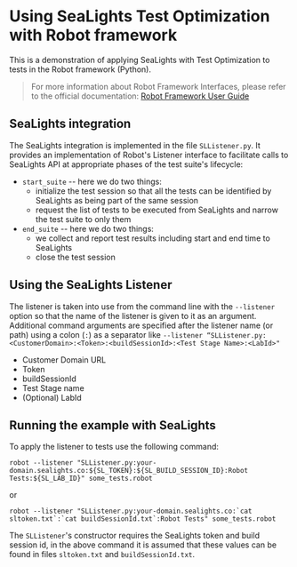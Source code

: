 # Using SeaLights Test Optimization with Robot framework

This is a demonstration of applying SeaLights with Test Optimization to tests in the Robot framework (Python).

>For more information about Robot Framework Interfaces, please refer to the official documentation: [Robot Framework User Guide](https://robotframework.org/robotframework/latest/RobotFrameworkUserGuide.html#listener-interface)

## SeaLights integration

The SeaLights integration is implemented in the file `SLListener.py`. It provides an implementation of Robot's
Listener interface to facilitate calls to SeaLights API at appropriate phases of the test suite's lifecycle:
- `start_suite` -- here we do two things:
  - initialize the test session so that all the tests can be identified by SeaLights as being part of the same session 
  - request the list of tests to be executed from SeaLights and narrow the test suite to only them
- `end_suite` -- here we do two things: 
  - we collect and report test results including start and end time to SeaLights
  - close the test session

## Using the SeaLights Listener 

The listener is taken into use from the command line with the `--listener` option so that the name of the listener is given to it as an argument. Additional command arguments are specified after the listener name (or path) using a colon (`:`) as a separator like `--listener “SLListener.py:<CustomerDomain>:<Token>:<buildSessionId>:<Test Stage Name>:<LabId>"`
* Customer Domain URL
* Token
* buildSessionId
* Test Stage name
* (Optional) LabId

## Running the example with SeaLights

To apply the listener to tests use the following command:
```
robot --listener "SLListener.py:your-domain.sealights.co:${SL_TOKEN}:${SL_BUILD_SESSION_ID}:Robot Tests:${SL_LAB_ID}" some_tests.robot
```
or 
```
robot --listener "SLListener.py:your-domain.sealights.co:`cat sltoken.txt`:`cat buildSessionId.txt`:Robot Tests" some_tests.robot
```

The `SLListener`'s constructor requires the SeaLights token and build session id, in the above command it is assumed
that these values can be found in files `sltoken.txt` and `buildSessionId.txt`.
